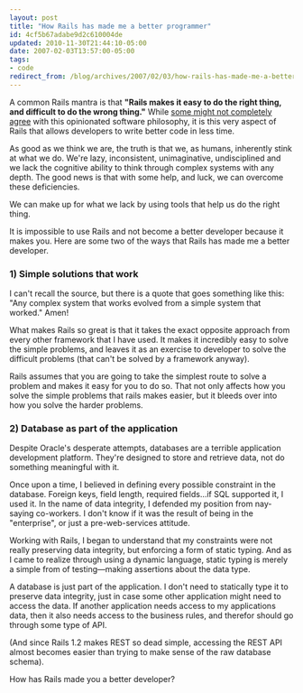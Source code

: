 ```yaml
---
layout: post
title: "How Rails has made me a better programmer"
id: 4cf5b67adabe9d2c610004de
updated: 2010-11-30T21:44:10-05:00
date: 2007-02-03T13:57:00-05:00
tags:
- code
redirect_from: /blog/archives/2007/02/03/how-rails-has-made-me-a-better-programmer/
---
```


A common Rails mantra is that **"Rails makes it easy to do the right thing, and difficult to do the wrong thing."** While [some might not completely agree](http://tech.rufy.com/2006/11/fatal-flaw-in-opinionated-software.html) with this opinionated software philosophy, it is this very aspect of Rails that allows developers to write better code in less time.

As good as we think we are, the truth is that we, as humans, inherently stink at what we do. We're lazy, inconsistent, unimaginative, undisciplined and we lack the cognitive ability to think through complex systems with any depth. The good news is that with some help, and luck, we can overcome these deficiencies.

We can make up for what we lack by using tools that help us do the right thing.

It is impossible to use Rails and not become a better developer because it makes you. Here are some two of the ways that Rails has made me a better developer.

### 1) Simple solutions that work

I can't recall the source, but there is a quote that goes something like this: "Any complex system that works evolved from a simple system that worked." Amen!

What makes Rails so great is that it takes the exact opposite approach from every other framework that I have used. It makes it incredibly easy to solve the simple problems, and leaves it as an exercise to developer to solve the difficult problems (that can't be solved by a framework anyway).

Rails assumes that you are going to take the simplest route to solve a problem and makes it easy for you to do so. That not only affects how you solve the simple problems that rails makes easier, but it bleeds over into how you solve the harder problems.

### 2) Database as part of the application

Despite Oracle's desperate attempts, databases are a terrible application development platform. They're designed to store and retrieve data, not do something meaningful with it.

Once upon a time, I believed in defining every possible constraint in the database. Foreign keys, field length, required fields...if SQL supported it, I used it. In the name of data integrity, I defended my position from nay-saying co-workers. I don't know if it was the result of being in the "enterprise", or just a pre-web-services attitude.

Working with Rails, I began to understand that my constraints were not really preserving data integrity, but enforcing a form of static typing. And as I came to realize through using a dynamic language, static typing is merely a simple from of testing&mdash;making assertions about the data type.

A database is just part of the application. I don't need to statically type it to preserve data integrity, just in case some other application might need to access the data. If another application needs access to my applications data, then it also needs access to the business rules, and therefor should go through some type of API.

(And since Rails 1.2 makes REST so dead simple, accessing the REST API almost becomes easier than trying to make sense of the raw database schema).

How has Rails made you a better developer?
